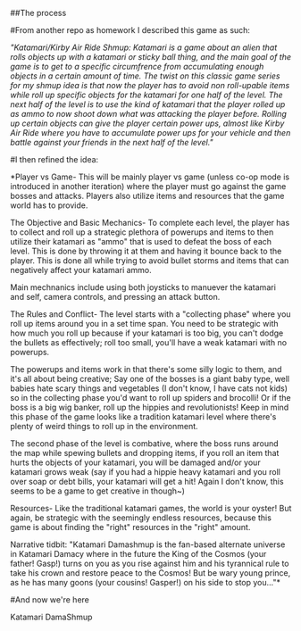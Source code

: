 ##The process

#From another repo as homework I described this game as such:

*"Katamari/Kirby Air Ride Shmup: Katamari is a game about an alien that rolls objects up with a katamari or sticky ball thing, and the main goal of the game is to get to a specific circumfrence from accumulating enough objects in a certain amount of time. The twist on this classic game series for my shmup idea is that now the player has to avoid non roll-upable items while roll up specific objects for the katamari for one half of the level. The next half of the level is to use the kind of katamari that the player rolled up as ammo to now shoot down what was attacking the player before. Rolling up certain objects can give the player certain power ups, almost like Kirby Air Ride where you have to accumulate power ups for your vehicle and then battle against your friends in the next half of the level."*


#I then refined the idea:

*Player vs Game- This will be mainly player vs game (unless co-op mode is introduced in another iteration) where the player must go against the game bosses and attacks. Players also utilize items and resources that the game world has to provide.

The Objective and Basic Mechanics- To complete each level, the player has to collect and roll up a strategic plethora of powerups and items to then utilize their katamari as "ammo" that is used to defeat the boss of each level. This is done by throwing it at them and having it bounce back to the player. This is done all while trying to avoid bullet storms and items that can negatively affect your katamari ammo.

Main mechnanics include using both joysticks to manuever the katamari and self, camera controls, and pressing an attack button.

The Rules and Conflict- The level starts with a "collecting phase" where you roll up items around you in a set time span. You need to be strategic with how much you roll up because if your katamari is too big, you can't dodge the bullets as effectively; roll too small, you'll have a weak katamari with no powerups.

The powerups and items work in that there's some silly logic to them, and it's all about being creative; Say one of the bosses is a giant baby type, well babies hate scary things and vegetables (I don't know, I have cats not kids) so in the collecting phase you'd want to roll up spiders and brocolli! Or if the boss is a big wig banker, roll up the hippies and revolutionists! Keep in mind this phase of the game looks like a tradition katamari level where there's plenty of weird things to roll up in the environment.

The second phase of the level is combative, where the boss runs around the map while spewing bullets and dropping items, if you roll an item that hurts the objects of your katamari, you will be damaged and/or your katamari grows weak (say if you had a hippie heavy katamari and you roll over soap or debt bills, your katamari will get a hit! Again I don't know, this seems to be a game to get creative in though~)

Resources- Like the traditional katamari games, the world is your oyster! But again, be strategic with the seemingly endless resources, because this game is about finding the "right" resources in the "right" amount.

Narrative tidbit: "Katamari Damashmup is the fan-based alternate universe in Katamari Damacy where in the future the King of the Cosmos (your father! Gasp!) turns on you as you rise against him and his tyrannical rule to take his crown and restore peace to the Cosmos! But be wary young prince, as he has many goons (your cousins! Gasper!) on his side to stop you..."*

#And now we're here

Katamari DamaShmup
